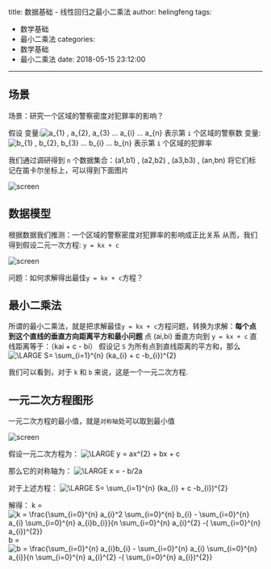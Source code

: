 title: 数据基础 - 线性回归之最小二乘法
author: helingfeng
tags:
  - 数学基础
  - 最小二乘法
categories:
  - 数学基础
  - 最小二乘法
date: 2018-05-15 23:12:00
---
## 场景
场景：研究一个区域的警察密度对犯罪率的影响？

假设
变量:<img src="http://latex.codecogs.com/gif.latex?\dpi{100}&space;a_{11}&space;,&space;a_{2},&space;a_{3}&space;...&space;a_{i}&space;...&space;a_{n}" title="a_{1} , a_{2}, a_{3} ... a_{i} ... a_{n}" /> 表示第 `i` 个区域的警察数
变量:<img src="http://latex.codecogs.com/gif.latex?\dpi{100}&space;b_{1}&space;,&space;b_{2},&space;b_{3}&space;...&space;b_{i}&space;...&space;b_{n}" title="b_{1} , b_{2}, b_{3} ... b_{i} ... b_{n}" /> 表示第 `i` 个区域的犯罪率

我们通过调研得到 `n` 个数据集合：(a1,b1) , (a2,b2) , (a3,b3) , (an,bn)
将它们标记在笛卡尔坐标上，可以得到下面图片

![screen](/images/screen_30.png)

## 数据模型

根据数据我们推测：一个区域的警察密度对犯罪率的影响成正比关系
从而，我们得到假设二元一次方程: `y = kx + c`

![screen](/images/screen_31.png)

问题：如何求解得出最佳`y = kx + c`方程？

## 最小二乘法

所谓的最小二乘法，就是把求解最佳`y = kx + c`方程问题，转换为求解：**每个点到这个直线的垂直方向距离平方和最小问题**
点 (ai,bi)  垂直方向到 `y = kx + c` 直线距离等于：（kai + c - bi）
假设记 `S` 为所有点到直线距离的平方和，那么
<img src="http://latex.codecogs.com/gif.latex?\dpi{80}&space;\LARGE&space;S=&space;\sum_{i=1}^{n}&space;(ka_{i}&space;&plus;&space;c&space;-b_{i})^{2}" title="\LARGE S= \sum_{i=1}^{n} (ka_{i} + c -b_{i})^{2}" />

我们可以看到，对于 `k` 和 `b` 来说，这是一个一元二次方程.

## 一元二次方程图形

一元二次方程的最小值，就是`对称轴`处可以取到最小值

![screen](/images/screen_33.png)

假设一元二次方程为：
<img src="http://latex.codecogs.com/gif.latex?\dpi{80}&space;\LARGE&space;y&space;=&space;ax^{2}&space;&plus;&space;bx&space;&plus;&space;c" title="\LARGE y = ax^{2} + bx + c" />

那么它的对称轴为：
<img src="http://latex.codecogs.com/gif.latex?\dpi{80}&space;\LARGE&space;x&space;=&space;-&space;b/2a" title="\LARGE x = - b/2a" />

对于上述方程：
<img src="http://latex.codecogs.com/gif.latex?\dpi{80}&space;\LARGE&space;S=&space;\sum_{i=1}^{n}&space;(ka_{i}&space;&plus;&space;c&space;-b_{i})^{2}" title="\LARGE S= \sum_{i=1}^{n} (ka_{i} + c -b_{i})^{2}" />

解得：
k = <img src="http://latex.codecogs.com/gif.latex?\dpi{100}&space;k&space;=&space;\frac{\sum_{i=0}^{n}&space;a_{i}^2&space;\sum_{i=0}^{n}&space;b_{i}&space;-&space;\sum_{i=0}^{n}&space;a_{i}&space;\sum_{i=0}^{n}&space;a_{i}b_{i}}{n&space;\sum_{i=0}^{n}&space;a_{i}^{2}&space;-(&space;\sum_{i=0}^{n}&space;a_{i})^{2}}" title="k = \frac{\sum_{i=0}^{n} a_{i}^2 \sum_{i=0}^{n} b_{i} - \sum_{i=0}^{n} a_{i} \sum_{i=0}^{n} a_{i}b_{i}}{n \sum_{i=0}^{n} a_{i}^{2} -( \sum_{i=0}^{n} a_{i})^{2}}" />
b = <img src="http://latex.codecogs.com/gif.latex?\dpi{100}&space;b&space;=&space;\frac{\sum_{i=0}^{n}&space;a_{i}b_{i}&space;-&space;\sum_{i=0}^{n}&space;a_{i}&space;\sum_{i=0}^{n}&space;a_{i}}{n&space;\sum_{i=0}^{n}&space;a_{i}^{2}&space;-(&space;\sum_{i=0}^{n}&space;a_{i})^{2}}" title="b = \frac{\sum_{i=0}^{n} a_{i}b_{i} - \sum_{i=0}^{n} a_{i} \sum_{i=0}^{n} a_{i}}{n \sum_{i=0}^{n} a_{i}^{2} -( \sum_{i=0}^{n} a_{i})^{2}}" /> 







